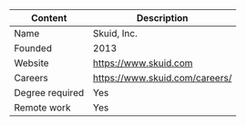 Content|Description
-|-
Name|Skuid, Inc.
Founded|2013 
Website|https://www.skuid.com
Careers|https://www.skuid.com/careers/
Degree required|Yes
Remote work|Yes
